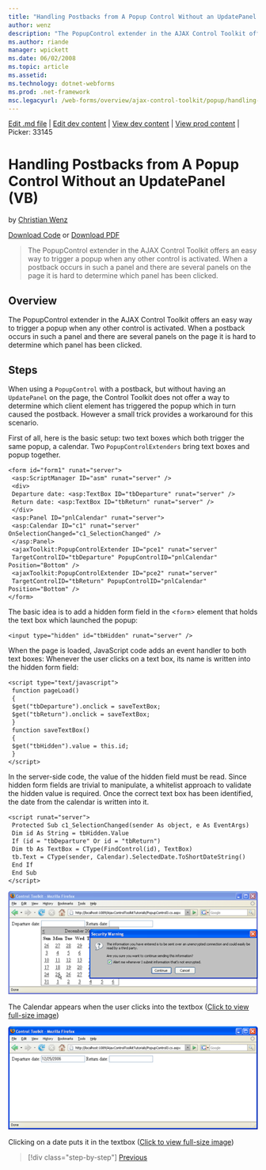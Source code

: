 ```yaml
---
title: "Handling Postbacks from A Popup Control Without an UpdatePanel (VB) | Microsoft Docs"
author: wenz
description: "The PopupControl extender in the AJAX Control Toolkit offers an easy way to trigger a popup when any other control is activated. When a postback occurs in su..."
ms.author: riande
manager: wpickett
ms.date: 06/02/2008
ms.topic: article
ms.assetid: 
ms.technology: dotnet-webforms
ms.prod: .net-framework
msc.legacyurl: /web-forms/overview/ajax-control-toolkit/popup/handling-postbacks-from-a-popup-control-without-an-updatepanel-vb
---
```

[Edit .md file](C:\Projects\msc\dev\Msc.Www\Web.ASP\App_Data\github\web-forms\overview\ajax-control-toolkit\popup\handling-postbacks-from-a-popup-control-without-an-updatepanel-vb.md) | [Edit dev content](http://www.aspdev.net/umbraco#/content/content/edit/24845) | [View dev content](http://docs.aspdev.net/tutorials/web-forms/overview/ajax-control-toolkit/popup/handling-postbacks-from-a-popup-control-without-an-updatepanel-vb.html) | [View prod content](http://www.asp.net/web-forms/overview/ajax-control-toolkit/popup/handling-postbacks-from-a-popup-control-without-an-updatepanel-vb) | Picker: 33145

Handling Postbacks from A Popup Control Without an UpdatePanel (VB)
====================
by [Christian Wenz](https://github.com/wenz)

[Download Code](http://download.microsoft.com/download/9/3/f/93f8daea-bebd-4821-833b-95205389c7d0/PopupControl3.vb.zip) or [Download PDF](http://download.microsoft.com/download/2/d/c/2dc10e34-6983-41d4-9c08-f78f5387d32b/popupcontrol3VB.pdf)

> The PopupControl extender in the AJAX Control Toolkit offers an easy way to trigger a popup when any other control is activated. When a postback occurs in such a panel and there are several panels on the page it is hard to determine which panel has been clicked.


## Overview

The PopupControl extender in the AJAX Control Toolkit offers an easy way to trigger a popup when any other control is activated. When a postback occurs in such a panel and there are several panels on the page it is hard to determine which panel has been clicked.

## Steps

When using a `PopupControl` with a postback, but without having an `UpdatePanel` on the page, the Control Toolkit does not offer a way to determine which client element has triggered the popup which in turn caused the postback. However a small trick provides a workaround for this scenario.

First of all, here is the basic setup: two text boxes which both trigger the same popup, a calendar. Two `PopupControlExtenders` bring text boxes and popup together.

    <form id="form1" runat="server">
     <asp:ScriptManager ID="asm" runat="server" />
     <div>
     Departure date: <asp:TextBox ID="tbDeparture" runat="server" />
     Return date: <asp:TextBox ID="tbReturn" runat="server" />
     </div>
     <asp:Panel ID="pnlCalendar" runat="server">
     <asp:Calendar ID="c1" runat="server" OnSelectionChanged="c1_SelectionChanged" />
     </asp:Panel>
     <ajaxToolkit:PopupControlExtender ID="pce1" runat="server"
     TargetControlID="tbDeparture" PopupControlID="pnlCalendar" Position="Bottom" />
     <ajaxToolkit:PopupControlExtender ID="pce2" runat="server"
     TargetControlID="tbReturn" PopupControlID="pnlCalendar" Position="Bottom" />
    </form>

The basic idea is to add a hidden form field in the &lt;`form`&gt; element that holds the text box which launched the popup:

    <input type="hidden" id="tbHidden" runat="server" />

When the page is loaded, JavaScript code adds an event handler to both text boxes: Whenever the user clicks on a text box, its name is written into the hidden form field:

    <script type="text/javascript">
     function pageLoad()
     {
     $get("tbDeparture").onclick = saveTextBox;
     $get("tbReturn").onclick = saveTextBox;
     }
     function saveTextBox()
     {
     $get("tbHidden").value = this.id;
     }
    </script>

In the server-side code, the value of the hidden field must be read. Since hidden form fields are trivial to manipulate, a whitelist approach to validate the hidden value is required. Once the correct text box has been identified, the date from the calendar is written into it.

    <script runat="server">
     Protected Sub c1_SelectionChanged(sender As object, e As EventArgs)
     Dim id As String = tbHidden.Value
     If (id = "tbDeparture" Or id = "tbReturn")
     Dim tb As TextBox = CType(FindControl(id), TextBox)
     tb.Text = CType(sender, Calendar).SelectedDate.ToShortDateString()
     End If
     End Sub
    </script>


[![The Calendar appears when the user clicks into the textbox](handling-postbacks-from-a-popup-control-without-an-updatepanel-vb/_static/image2.png)](handling-postbacks-from-a-popup-control-without-an-updatepanel-vb/_static/image1.png)

The Calendar appears when the user clicks into the textbox ([Click to view full-size image](handling-postbacks-from-a-popup-control-without-an-updatepanel-vb/_static/image3.png))


[![Clicking on a date puts it in the textbox](handling-postbacks-from-a-popup-control-without-an-updatepanel-vb/_static/image5.png)](handling-postbacks-from-a-popup-control-without-an-updatepanel-vb/_static/image4.png)

Clicking on a date puts it in the textbox ([Click to view full-size image](handling-postbacks-from-a-popup-control-without-an-updatepanel-vb/_static/image6.png))

>[!div class="step-by-step"] [Previous](handling-postbacks-from-a-popup-control-with-an-updatepanel-vb.md)